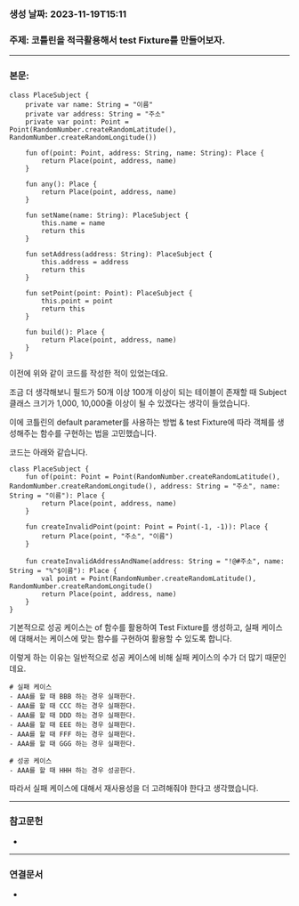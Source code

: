 ### 생성 날짜: 2023-11-19T15:11
### 주제: 코틀린을 적극활용해서 test Fixture를 만들어보자.
---
### 본문:
```
class PlaceSubject {
    private var name: String = "이름"
    private var address: String = "주소"
    private var point: Point = Point(RandomNumber.createRandomLatitude(), RandomNumber.createRandomLongitude())

    fun of(point: Point, address: String, name: String): Place {
        return Place(point, address, name)
    }

    fun any(): Place {
        return Place(point, address, name)
    }

    fun setName(name: String): PlaceSubject {
        this.name = name
        return this
    }

    fun setAddress(address: String): PlaceSubject {
        this.address = address
        return this
    }

    fun setPoint(point: Point): PlaceSubject {
        this.point = point
        return this
    }

    fun build(): Place {
        return Place(point, address, name)
    }
}
```
이전에 위와 같이 코드를 작성한 적이 있었는데요.

조금 더 생각해보니 필드가 50개 이상 100개 이상이 되는 테이블이 존재할 때 Subject 클래스 크기가 1,000, 10,000줄 이상이 될 수 있겠다는 생각이 들었습니다.

이에 코틀린의 default parameter를 사용하는 방법 & test Fixture에 따라 객체를 생성해주는 함수를 구현하는 법을 고민했습니다.

코드는 아래와 같습니다.
```
class PlaceSubject {
	fun of(point: Point = Point(RandomNumber.createRandomLatitude(), RandomNumber.createRandomLongitude(), address: String = "주소", name: String = "이름"): Place {
        return Place(point, address, name)
    }

	fun createInvalidPoint(point: Point = Point(-1, -1)): Place {
		return Place(point, "주소", "이름")
	}

	fun createInvalidAddressAndName(address: String = "!@#주소", name: String = "%^$이름"): Place {
		val point = Point(RandomNumber.createRandomLatitude(), RandomNumber.createRandomLongitude()
		return Place(point, address, name)
	}
}
```

기본적으로 성공 케이스는 of 함수를 활용하여 Test Fixture를 생성하고, 실패 케이스에 대해서는 케이스에 맞는 함수를 구현하여 활용할 수 있도록 합니다.

이렇게 하는 이유는 일반적으로 성공 케이스에 비해 실패 케이스의 수가 더 많기 때문인데요.
```
# 실패 케이스
- AAA를 할 때 BBB 하는 경우 실패한다.
- AAA를 할 때 CCC 하는 경우 실패한다.
- AAA를 할 때 DDD 하는 경우 실패한다.
- AAA를 할 때 EEE 하는 경우 실패한다.
- AAA를 할 때 FFF 하는 경우 실패한다.
- AAA를 할 때 GGG 하는 경우 실패한다.

# 성공 케이스
- AAA를 할 때 HHH 하는 경우 성공한다.
```

따라서 실패 케이스에 대해서 재사용성을 더 고려해줘야 한다고 생각했습니다.

---
### 참고문헌
- 
---
### 연결문서
- 

